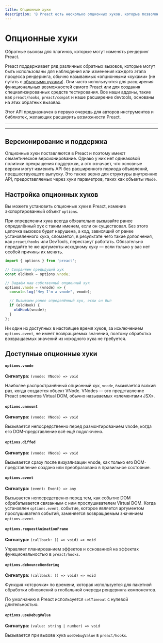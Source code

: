```yaml
---
title: Опционные хуки
description: 'В Preact есть несколько опционных хуков, которые позволяют прикреплять обратные вызовы к различным этапам процесса сравнения.'
---
```


# Опционные хуки

Обратные вызовы для плагинов, которые могут изменять рендеринг Preact.

Preact поддерживает ряд различных обратных вызовов, которые могут быть использованы для наблюдения или изменения каждого этапа процесса рендеринга, обычно называемых «опционными «хуками» (не путать с [обычными хуками](/guide/v10/hooks)). Они часто используются для расширения функциональных возможностей самого Preact или для создания специализированных средств тестирования. Все наши аддоны, такие как `preact/hooks`, `preact/compat` и наше расширение devtools, основаны на этих обратных вызовах.

Этот API предназначен в первую очередь для авторов инструментов и библиотек, желающих расширить возможности Preact.

---

<toc></toc>

---

## Версионирование и поддержка

Опционные хуки поставляются в Preact и поэтому имеют семантическое версионирование. Однако у них нет одинаковой политики прекращения поддержки, а это означает, что основные версии могут изменить API без расширенного периода объявлений, предшествующего выпуску. Это также верно для структуры внутренних API, предоставляемых через хуки параметров, таких как объекты `VNode`.

## Настройка опционных хуков

Вы можете установить опционные хуки в Preact, изменив экспортированный объект `options`.

При определении хука всегда обязательно вызывайте ранее определённый хук с таким именем, если он существовал. Без этого цепочка вызовов будет нарушена, а код, зависящий от ранее установленного хука, сломается, в результате чего такие дополнения, как `preact/hooks` или DevTools, перестанут работать. Обязательно передайте те же аргументы исходному хуку — если только у вас нет особой причины их менять.

```js
import { options } from 'preact';

// Сохраняем предыдущий хук
const oldHook = options.vnode;

// Задаём наш собственный опционный хук
options.vnode = (vnode) => {
  console.log("Hey I'm a vnode", vnode);

  // Вызываем ранее определённый хук, если он был
  if (oldHook) {
    oldHook(vnode);
  }
};
```

Ни один из доступных в настоящее время хуков, за исключением `options.event`, не имеет возвращаемых значений, поэтому обработка возвращаемых значений из исходного хука не требуется.

## Доступные опционные хуки

#### `options.vnode`

**Сигнатура:** `(vnode: VNode) => void`

Наиболее распространённый опционный хук, `vnode`, вызывается всякий раз, когда создается объект VNode. VNodes — это представление Preact элементов Virtual DOM, обычно называемых «элементами JSX».

#### `options.unmount`

**Сигнатура:** `(vnode: VNode) => void`

Вызывается непосредственно перед размонтированием vnode, когда его DOM-представление всё ещё подключено.

#### `options.diffed`

**Сигнатура:** `(vnode: VNode) => void`

Вызывается сразу после визуализации vnode, как только его DOM-представление создано или преобразовано в правильное состояние.

#### `options.event`

**Сигнатура:** `(event: Event) => any`

Вызывается непосредственно перед тем, как событие DOM обрабатывается связанным с ним прослушивателем Virtual DOM. Когда установлен `options.event`, событие, которое является аргументом прослушивателя событий, заменяется возвращаемым значением `options.event`.

#### `options.requestAnimationFrame`

**Сигнатура:** `(callback: () => void) => void`

Управляет планированием эффектов и основанной на эффектах функциональностью в `preact/hooks`.

#### `options.debounceRendering`

**Сигнатура:** `(callback: () => void) => void`

Функция «отсрочки» по времени, которая используется для пакетной обработки обновлений в глобальной очереди рендеринга компонентов.

По умолчанию в Preact используется `setTimeout` с нулевой длительностью.

#### `options.useDebugValue`

**Сигнатура:** `(value: string | number) => void`

Вызывается при вызове хука `useDebugValue` в `preact/hooks`.
